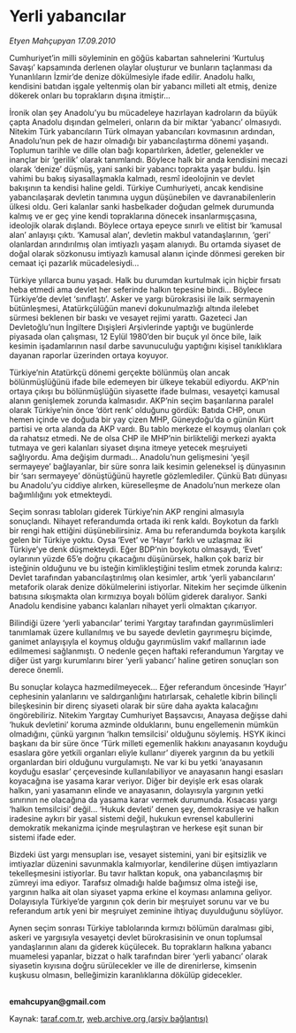 # Yerli yabancılar

*Etyen Mahçupyan 17.09.2010*

<div class="yazi"><p>Cumhuriyet’in milli söyleminin en göğüs kabartan sahnelerini ‘Kurtuluş Savaşı’ kapsamında derlenen olaylar oluşturur ve bunların taçlanması da Yunanlıların İzmir’de denize dökülmesiyle ifade edilir. Anadolu halkı, kendisini batıdan işgale yeltenmiş olan bir yabancı milleti alt etmiş, denize dökerek onları bu toprakların dışına itmiştir... </p>
<p>İronik olan şey Anadolu’yu bu mücadeleye hazırlayan kadroların da büyük çapta Anadolu dışından gelmeleri, onların da bir miktar ‘yabancı’ olmasıydı. Nitekim Türk yabancıların Türk olmayan yabancıları kovmasının ardından, Anadolu’nun pek de hazır olmadığı bir yabancılaştırma dönemi yaşandı. Toplumun tarihle ve dille olan bağı kopartılırken, âdetler, gelenekler ve inançlar bir ‘gerilik’ olarak tanımlandı. Böylece halk bir anda kendisini mecazi olarak ‘denize’ düşmüş, yani sanki bir yabancı toprakta yaşar buldu. İşin vahimi bu bakış siyasallaşmakla kalmadı, resmî ideolojinin ve devlet bakışının ta kendisi haline geldi. Türkiye Cumhuriyeti, ancak kendisine yabancılaşarak devletin tanımına uygun düşünebilen ve davranabilenlerin ülkesi oldu. Geri kalanlar sanki hasbelkader doğudan gelmek durumunda kalmış ve er geç yine kendi topraklarına dönecek insanlarmışçasına, ideolojik olarak dışlandı. Böylece ortaya epeyce sınırlı ve elitist bir ‘kamusal alan’ anlayışı çıktı. ‘Kamusal alan’, devletin makbul vatandaşlarının, ‘geri’ olanlardan arındırılmış olan imtiyazlı yaşam alanıydı. Bu ortamda siyaset de doğal olarak sözkonusu imtiyazlı kamusal alanın içinde dönmesi gereken bir cemaat içi pazarlık mücadelesiydi...</p>
<p>Türkiye yıllarca bunu yaşadı. Halk bu durumdan kurtulmak için hiçbir fırsatı heba etmedi ama devlet her seferinde halkın tepesine bindi... Böylece Türkiye’de devlet ‘sınıflaştı’. Asker ve yargı bürokrasisi ile laik sermayenin bütünleşmesi, Atatürkçülüğün manevi dokunulmazlığı altında ilelebet sürmesi beklenen bir baskı ve vesayet rejimi yarattı. Gazeteci Jan Devletoğlu’nun İngiltere Dışişleri Arşivlerinde yaptığı ve bugünlerde piyasada olan çalışması, 12 Eylül 1980’den bir buçuk yıl önce bile, laik kesimin işadamlarının nasıl darbe savunuculuğu yaptığını kişisel tanıklıklara dayanan raporlar üzerinden ortaya koyuyor.</p>
<p>Türkiye’nin Atatürkçü dönemi gerçekte bölünmüş olan ancak bölünmüşlüğünü ifade bile edemeyen bir ülkeye tekabül ediyordu. AKP’nin ortaya çıkışı bu bölünmüşlüğün siyasette ifade bulması, vesayetçi kamusal alanın genişlemek zorunda kalmasıdır. AKP’nin seçim başarılarına paralel olarak Türkiye’nin önce ‘dört renk’ olduğunu gördük: Batıda CHP, onun hemen içinde ve doğuda bir yay çizen MHP, Güneydoğu’da o günün Kürt partisi ve orta alanda da AKP vardı. Bu tablo merkeze el koymuş olanları çok da rahatsız etmedi. Ne de olsa CHP ile MHP’nin birlikteliği merkezi ayakta tutmaya ve geri kalanları siyaset dışına itmeye yetecek meşruiyeti sağlıyordu. Ama değişim durmadı... Anadolu’nun gelişmesini ‘yeşil sermayeye’ bağlayanlar, bir süre sonra laik kesimin geleneksel iş dünyasının bir ‘sarı sermayeye’ dönüştüğünü hayretle gözlemlediler. Çünkü Batı dünyası bu Anadolu’yu ciddiye alırken, küreselleşme de Anadolu’nun merkeze olan bağımlılığını yok etmekteydi. </p>
<p>Seçim sonrası tabloları giderek Türkiye’nin AKP rengini almasıyla sonuçlandı. Nihayet referandumda ortada iki renk kaldı. Boykotun da farklı bir rengi hak ettiğini düşünebilirsiniz. Ama bu referandumda boykota karşılık gelen bir Türkiye yoktu. Oysa ‘Evet’ ve ‘Hayır’ farklı ve uzlaşmaz iki Türkiye’ye denk düşmekteydi. Eğer BDP’nin boykotu olmasaydı, ‘Evet’ oylarının yüzde 65’e doğru çıkacağını düşünürsek, halkın çok bariz bir isteğinin olduğunu ve bu isteğin kimlikleştiğini teslim etmek zorunda kalırız: Devlet tarafından yabancılaştırılmış olan kesimler, artık ‘yerli yabancıların’ metaforik olarak denize dökülmelerini istiyorlar. Nitekim her seçimde ülkenin batısına sıkışmakta olan kırmızıya boyalı bölüm giderek daralıyor. Sanki Anadolu kendisine yabancı kalanları nihayet yerli olmaktan çıkarıyor. </p>
<p>Bilindiği üzere ‘yerli yabancılar’ terimi Yargıtay tarafından gayrımüslimleri tanımlamak üzere kullanılmış ve bu sayede devletin gayrımeşru biçimde, ganimet anlayışıyla el koymuş olduğu gayrımüslim vakıf mallarının iade edilmemesi sağlanmıştı. O nedenle geçen haftaki referandumun Yargıtay ve diğer üst yargı kurumlarını birer ‘yerli yabancı’ haline getiren sonuçları son derece önemli. </p>
<p>Bu sonuçlar kolayca hazmedilmeyecek... Eğer referandum öncesinde ‘Hayır’ cephesinin yalanlarını ve saldırganlığını hatırlarsak, cehaletle kibrin bilinçli bileşkesinin bir direnç siyaseti olarak bir süre daha ayakta kalacağını öngörebiliriz. Nitekim Yargıtay Cumhuriyet Başsavcısı, Anayasa değişse dahi ‘hukuk devletini’ koruma azminde olduklarını, bunu engellemenin mümkün olmadığını, çünkü yargının ‘halkın temsilcisi’ olduğunu söylemiş. HSYK ikinci başkanı da bir süre önce ‘Türk milleti egemenlik hakkını anayasanın koyduğu esaslara göre yetkili organları eliyle kullanır’ diyerek yargının da bu yetkili organlardan biri olduğunu vurgulamıştı. Ne var ki bu yetki ‘anayasanın koyduğu esaslar’ çerçevesinde kullanılabiliyor ve anayasanın hangi esasları koyacağına ise yasama karar veriyor. Diğer bir deyişle erk esas olarak halkın, yani yasamanın elinde ve anayasanın, dolayısıyla yargının yetki sınırının ne olacağına da yasama karar vermek durumunda. Kısacası yargı ‘halkın temsilcisi’ değil... ‘Hukuk devleti’ denen şey, demokrasiye ve halkın iradesine aykırı bir yasal sistemi değil, hukukun evrensel kabullerini demokratik mekanizma içinde meşrulaştıran ve herkese eşit sunan bir sistemi ifade eder. </p>
<p>Bizdeki üst yargı mensupları ise, vesayet sistemini, yani bir eşitsizlik ve imtiyazlar düzenini savunmakla kalmıyorlar, kendilerine düşen imtiyazların tekelleşmesini istiyorlar. Bu tavır halktan kopuk, ona yabancılaşmış bir zümreyi ima ediyor. Tarafsız olmadığı halde bağımsız olma isteği ise, yargının halka ait olan siyaset yapma erkine el koyması anlamına geliyor. Dolayısıyla Türkiye’de yargının çok derin bir meşruiyet sorunu var ve bu referandum artık yeni bir meşruiyet zeminine ihtiyaç duyulduğunu söylüyor. </p>
<p>Aynen seçim sonrası Türkiye tablolarında kırmızı bölümün daralması gibi, askeri ve yargısıyla vesayetçi devlet bürokrasisinin ve onun toplumsal yandaşlarının alanı da giderek küçülecek. Bu toprakların halkına yabancı muamelesi yapanlar, bizzat o halk tarafından birer ‘yerli yabancı’ olarak siyasetin kıyısına doğru sürülecekler ve ille de direnirlerse, kimsenin kuşkusu olmasın, belleğimizin karanlıklarına dökülüp gidecekler.</p>
<p><b><br/>emahcupyan@gmail.com</b></p></div>

Kaynak: [taraf.com.tr](http://www.taraf.com.tr:80/etyen-mahcupyan/makale-yerli-yabancilar.htm), [web.archive.org (arşiv bağlantısı)](http://web.archive.org/web/20100918093906/http://www.taraf.com.tr:80/etyen-mahcupyan/makale-yerli-yabancilar.htm)
